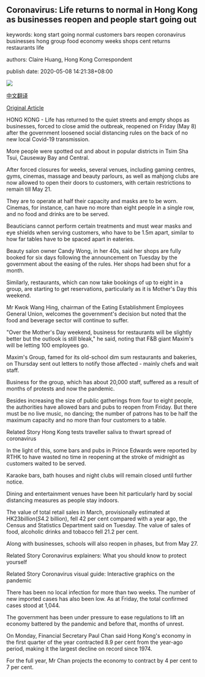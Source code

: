 ## Coronavirus: Life returns to normal in Hong Kong as businesses reopen and people start going out

keywords: kong start going normal customers bars reopen coronavirus businesses hong group food economy weeks shops cent returns restaurants life

authors: Claire Huang, Hong Kong Correspondent

publish date: 2020-05-08 14:21:38+08:00

![](https://www.straitstimes.com/sites/default/files/styles/x_large/public/articles/2020/05/08/ab_station_080520.jpg?itok=yz3O1QFj)

[中文翻译](Coronavirus%3A%20Life%20returns%20to%20normal%20in%20Hong%20Kong%20as%20businesses%20reopen%20and%20people%20start%20going%20out_zh.md)

[Original Article](https://www.straitstimes.com/asia/east-asia/normality-returns-to-hong-kong-as-businesses-reopen-and-people-go-out)

HONG KONG - Life has returned to the quiet streets and empty shops as businesses, forced to close amid the outbreak, reopened on Friday (May 8) after the government loosened social distancing rules on the back of no new local Covid-19 transmission.

More people were spotted out and about in popular districts in Tsim Sha Tsui, Causeway Bay and Central.

After forced closures for weeks, several venues, including gaming centres, gyms, cinemas, massage and beauty parlours, as well as mahjong clubs are now allowed to open their doors to customers, with certain restrictions to remain till May 21.

They are to operate at half their capacity and masks are to be worn. Cinemas, for instance, can have no more than eight people in a single row, and no food and drinks are to be served.

Beauticians cannot perform certain treatments and must wear masks and eye shields when serving customers, who have to be 1.5m apart, similar to how far tables have to be spaced apart in eateries.

Beauty salon owner Candy Wong, in her 40s, said her shops are fully booked for six days following the announcement on Tuesday by the government about the easing of the rules. Her shops had been shut for a month.

Similarly, restaurants, which can now take bookings of up to eight in a group, are starting to get reservations, particularly as it is Mother's Day this weekend.

Mr Kwok Wang Hing, chairman of the Eating Establishment Employees General Union, welcomes the government's decision but noted that the food and beverage sector will continue to suffer.

"Over the Mother's Day weekend, business for restaurants will be slightly better but the outlook is still bleak," he said, noting that F&B giant Maxim's will be letting 100 employees go.

Maxim's Group, famed for its old-school dim sum restaurants and bakeries, on Thursday sent out letters to notify those affected - mainly chefs and wait staff.

Business for the group, which has about 20,000 staff, suffered as a result of months of protests and now the pandemic.

Besides increasing the size of public gatherings from four to eight people, the authorities have allowed bars and pubs to reopen from Friday. But there must be no live music, no dancing; the number of patrons has to be half the maximum capacity and no more than four customers to a table.

Related Story Hong Kong tests traveller saliva to thwart spread of coronavirus

In the light of this, some bars and pubs in Prince Edwards were reported by RTHK to have wasted no time in reopening at the stroke of midnight as customers waited to be served.

Karaoke bars, bath houses and night clubs will remain closed until further notice.

Dining and entertainment venues have been hit particularly hard by social distancing measures as people stay indoors.

The value of total retail sales in March, provisionally estimated at HK$23 billion (S$4.2 billion), fell 42 per cent compared with a year ago, the Census and Statistics Department said on Tuesday. The value of sales of food, alcoholic drinks and tobacco fell 21.2 per cent.

Along with businesses, schools will also reopen in phases, but from May 27.

Related Story Coronavirus explainers: What you should know to protect yourself

Related Story Coronavirus visual guide: Interactive graphics on the pandemic

There has been no local infection for more than two weeks. The number of new imported cases has also been low. As at Friday, the total confirmed cases stood at 1,044.

The government has been under pressure to ease regulations to lift an economy battered by the pandemic and before that, months of unrest.

On Monday, Financial Secretary Paul Chan said Hong Kong's economy in the first quarter of the year contracted 8.9 per cent from the year-ago period, making it the largest decline on record since 1974.

For the full year, Mr Chan projects the economy to contract by 4 per cent to 7 per cent.